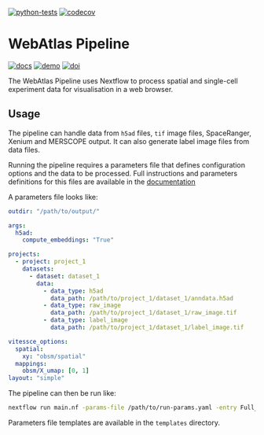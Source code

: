 [![python-tests](https://github.com/haniffalab/webatlas-pipeline/actions/workflows/tests-python.yml/badge.svg)](https://github.com/haniffalab/webatlas-pipeline/actions/workflows/tests-python.yml)
[![codecov](https://codecov.io/gh/haniffalab/webatlas-pipeline/branch/main/graph/badge.svg?token=7HQVFH08WJ)](https://app.codecov.io/gh/haniffalab/webatlas-pipeline)

# WebAtlas Pipeline

[![docs](https://img.shields.io/badge/Documentation-online-blue)](https://haniffalab.github.io/webatlas-pipeline)
[![demo](https://img.shields.io/badge/Demos-view-blue)](https://cellatlas.io/webatlas)
[![doi](https://zenodo.org/badge/DOI/10.5281/zenodo.7405818.svg)](https://doi.org/10.5281/zenodo.7405818)

The WebAtlas Pipeline uses Nextflow to process spatial and single-cell experiment data for visualisation in a web browser.

## Usage

The pipeline can handle data from `h5ad` files, `tif` image files, SpaceRanger, Xenium and MERSCOPE output. It can also generate label image files from data files.

Running the pipeline requires a parameters file that defines configuration options and the data to be processed.
Full instructions and parameters definitions for this files are available in the [documentation](https://haniffalab.com/webatlas-pipeline/configuration.html)

A parameters file looks like:

```yaml
outdir: "/path/to/output/"

args:
  h5ad:
    compute_embeddings: "True"

projects:
  - project: project_1
    datasets:
      - dataset: dataset_1
        data:
          - data_type: h5ad
            data_path: /path/to/project_1/dataset_1/anndata.h5ad
          - data_type: raw_image
            data_path: /path/to/project_1/dataset_1/raw_image.tif
          - data_type: label_image
            data_path: /path/to/project_1/dataset_1/label_image.tif

vitessce_options:
  spatial:
    xy: "obsm/spatial"
  mappings:
    obsm/X_umap: [0, 1]
layout: "simple"
```

The pipeline can then be run like:

```sh
nextflow run main.nf -params-file /path/to/run-params.yaml -entry Full_pipeline
```

Parameters file templates are available in the `templates` directory.
